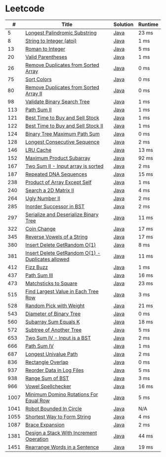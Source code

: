 # Leetcode

| # | Title | Solution | Runtime |
|---| ----- | -------- | ------- |
|5|[ Longest Palindromic Substring](https://leetcode.com/problems/longest-palindromic-substring/)|[Java](./solutions/5.%20Longest%20Palindromic%20Substring.java)|23 ms|
|8|[ String to Integer (atoi)](https://leetcode.com/problems/string-to-integer-atoi/)|[Java](./solutions/8.%20String%20to%20Integer%20(atoi).java)|1 ms|
|13|[ Roman to Integer](https://leetcode.com/problems/roman-to-integer/)|[Java](./solutions/13.%20Roman%20to%20Integer.java)|5 ms|
|20|[ Valid Parentheses](https://leetcode.com/problems/valid-parentheses/)|[Java](./solutions/20.%20Valid%20Parentheses.java)|1 ms|
|26|[ Remove Duplicates from Sorted Array](https://leetcode.com/problems/remove-duplicates-from-sorted-array/)|[Java](./solutions/26.%20Remove%20Duplicates%20from%20Sorted%20Array.java)|0 ms|
|75|[ Sort Colors](https://leetcode.com/problems/sort-colors/)|[Java](./solutions/75.%20Sort%20Colors.java)|0 ms|
|80|[ Remove Duplicates from Sorted Array II](https://leetcode.com/problems/remove-duplicates-from-sorted-array-ii/)|[Java](./solutions/80.%20Remove%20Duplicates%20from%20Sorted%20Array%20II.java)|0 ms|
|98|[ Validate Binary Search Tree](https://leetcode.com/problems/validate-binary-search-tree/)|[Java](./solutions/98.%20Validate%20Binary%20Search%20Tree.java)|1 ms|
|113|[ Path Sum II](https://leetcode.com/problems/path-sum-ii/)|[Java](./solutions/113.%20Path%20Sum%20II.java)|1 ms|
|121|[ Best Time to Buy and Sell Stock](https://leetcode.com/problems/best-time-to-buy-and-sell-stock/)|[Java](./solutions/121.%20Best%20Time%20to%20Buy%20and%20Sell%20Stock.java)|1 ms|
|122|[ Best Time to Buy and Sell Stock II](https://leetcode.com/problems/best-time-to-buy-and-sell-stock-ii/)|[Java](./solutions/122.%20Best%20Time%20to%20Buy%20and%20Sell%20Stock%20II.java)|1 ms|
|124|[ Binary Tree Maximum Path Sum](https://leetcode.com/problems/binary-tree-maximum-path-sum/)|[Java](./solutions/124.%20Binary%20Tree%20Maximum%20Path%20Sum.java)|0 ms|
|128|[ Longest Consecutive Sequence](https://leetcode.com/problems/longest-consecutive-sequence/)|[Java](./solutions/128.%20Longest%20Consecutive%20Sequence.java)|2 ms|
|146|[ LRU Cache](https://leetcode.com/problems/lru-cache/)|[Java](./solutions/146.%20LRU%20Cache.java)|13 ms|
|152|[ Maximum Product Subarray](https://leetcode.com/problems/maximum-product-subarray/)|[Java](./solutions/152.%20Maximum%20Product%20Subarray.java)|92 ms|
|167|[ Two Sum II - Input array is sorted](https://leetcode.com/problems/two-sum-ii-input-array-is-sorted/)|[Java](./solutions/167.%20Two%20Sum%20II%20-%20Input%20array%20is%20sorted.java)|2 ms|
|187|[ Repeated DNA Sequences](https://leetcode.com/problems/repeated-dna-sequences/)|[Java](./solutions/187.%20Repeated%20DNA%20Sequences.java)|15 ms|
|238|[ Product of Array Except Self](https://leetcode.com/problems/product-of-array-except-self/)|[Java](./solutions/238.%20Product%20of%20Array%20Except%20Self.java)|1 ms|
|240|[ Search a 2D Matrix II](https://leetcode.com/problems/search-a-2d-matrix-ii/)|[Java](./solutions/240.%20Search%20a%202D%20Matrix%20II.java)|4 ms|
|264|[ Ugly Number II](https://leetcode.com/problems/ugly-number-ii/)|[Java](./solutions/264.%20Ugly%20Number%20II.java)|2 ms|
|285|[ Inorder Successor in BST](https://leetcode.com/problems/inorder-successor-in-bst/)|[Java](./solutions/285.%20Inorder%20Successor%20in%20BST.java)|2 ms|
|297|[ Serialize and Deserialize Binary Tree](https://leetcode.com/problems/serialize-and-deserialize-binary-tree/)|[Java](./solutions/297.%20Serialize%20and%20Deserialize%20Binary%20Tree.java)|11 ms|
|322|[ Coin Change](https://leetcode.com/problems/coin-change/)|[Java](./solutions/322.%20Coin%20Change.java)|17 ms|
|345|[ Reverse Vowels of a String](https://leetcode.com/problems/reverse-vowels-of-a-string/)|[Java](./solutions/345.%20Reverse%20Vowels%20of%20a%20String.java)|17 ms|
|380|[ Insert Delete GetRandom O(1)](https://leetcode.com/problems/insert-delete-getrandom-o1/)|[Java](./solutions/380.%20Insert%20Delete%20GetRandom%20O(1).java)|8 ms|
|381|[ Insert Delete GetRandom O(1) - Duplicates allowed](https://leetcode.com/problems/insert-delete-getrandom-o1-duplicates-allowed/)|[Java](./solutions/381.%20Insert%20Delete%20GetRandom%20O(1)%20-%20Duplicates%20allowed.java)|11 ms|
|412|[ Fizz Buzz](https://leetcode.com/problems/fizz-buzz/)|[Java](./solutions/412.%20Fizz%20Buzz.java)|1 ms|
|437|[ Path Sum III](https://leetcode.com/problems/path-sum-iii/)|[Java](./solutions/437.%20Path%20Sum%20III.java)|16 ms|
|473|[ Matchsticks to Square](https://leetcode.com/problems/matchsticks-to-square/)|[Java](./solutions/473.%20Matchsticks%20to%20Square.java)|23 ms|
|515|[ Find Largest Value in Each Tree Row](https://leetcode.com/problems/find-largest-value-in-each-tree-row/)|[Java](./solutions/515.%20Find%20Largest%20Value%20in%20Each%20Tree%20Row.java)|3 ms|
|528|[ Random Pick with Weight](https://leetcode.com/problems/random-pick-with-weight/)|[Java](./solutions/528.%20Random%20Pick%20with%20Weight.java)|21 ms|
|543|[ Diameter of Binary Tree](https://leetcode.com/problems/diameter-of-binary-tree/)|[Java](./solutions/543.%20Diameter%20of%20Binary%20Tree.java)|0 ms|
|560|[ Subarray Sum Equals K](https://leetcode.com/problems/subarray-sum-equals-k/)|[Java](./solutions/560.%20Subarray%20Sum%20Equals%20K.java)|18 ms|
|572|[ Subtree of Another Tree](https://leetcode.com/problems/subtree-of-another-tree/)|[Java](./solutions/572.%20Subtree%20of%20Another%20Tree.java)|5 ms|
|653|[ Two Sum IV - Input is a BST](https://leetcode.com/problems/two-sum-iv-input-is-a-bst/)|[Java](./solutions/653.%20Two%20Sum%20IV%20-%20Input%20is%20a%20BST.java)|2 ms|
|666|[ Path Sum IV](https://leetcode.com/problems/path-sum-iv/)|[Java](./solutions/666.%20Path%20Sum%20IV.java)|1 ms|
|687|[ Longest Univalue Path](https://leetcode.com/problems/longest-univalue-path/)|[Java](./solutions/687.%20Longest%20Univalue%20Path.java)|2 ms|
|836|[ Rectangle Overlap](https://leetcode.com/problems/rectangle-overlap/)|[Java](./solutions/836.%20Rectangle%20Overlap.java)|0 ms|
|937|[ Reorder Data in Log Files](https://leetcode.com/problems/reorder-data-in-log-files/)|[Java](./solutions/937.%20Reorder%20Data%20in%20Log%20Files.java)|5 ms|
|938|[ Range Sum of BST](https://leetcode.com/problems/range-sum-of-bst/)|[Java](./solutions/938.%20Range%20Sum%20of%20BST.java)|3 ms|
|966|[ Vowel Spellchecker](https://leetcode.com/problems/vowel-spellchecker/)|[Java](./solutions/966.%20Vowel%20Spellchecker.java)|16 ms|
|1007|[ Minimum Domino Rotations For Equal Row](https://leetcode.com/problems/minimum-domino-rotations-for-equal-row/)|[Java](./solutions/1007.%20Minimum%20Domino%20Rotations%20For%20Equal%20Row.java)|5 ms|
|1041|[ Robot Bounded In Circle](https://leetcode.com/problems/robot-bounded-in-circle/)|[Java](./solutions/1041.%20Robot%20Bounded%20In%20Circle.java)|N/A|
|1055|[ Shortest Way to Form String](https://leetcode.com/problems/shortest-way-to-form-string/)|[Java](./solutions/1055.%20Shortest%20Way%20to%20Form%20String.java)|4 ms|
|1087|[ Brace Expansion](https://leetcode.com/problems/brace-expansion/)|[Java](./solutions/1087.%20Brace%20Expansion.java)|2 ms|
|1381|[ Design a Stack With Increment Operation](https://leetcode.com/problems/design-a-stack-with-increment-operation/)|[Java](./solutions/1381.%20Design%20a%20Stack%20With%20Increment%20Operation.java)|44 ms|
|1451|[ Rearrange Words in a Sentence](https://leetcode.com/problems/rearrange-words-in-a-sentence/)|[Java](./solutions/1451.%20Rearrange%20Words%20in%20a%20Sentence.java)|19 ms|
